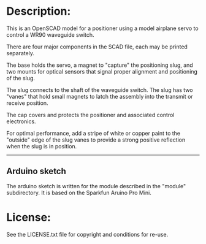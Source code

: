 # Description:

This is an OpenSCAD model for a positioner using a model airplane
servo to control a WR90 waveguide switch.

There are four major components in the SCAD file, each may be
printed separately.

The base holds the servo, a magnet to "capture" the positioning
slug, and two mounts for optical sensors that signal proper alignment
and positioning of the slug.

The slug connects to the shaft of the waveguide switch.  The slug
has two "vanes" that hold small magnets to latch the assembly into
the transmit or receive position.

The cap covers and protects the positioner and associated control
electronics.

For optimal performance, add a stripe of white or copper paint to
the "outside" edge of the slug vanes to provide a strong positive
reflection when the slug is in position.

---------
Arduino sketch
---------

The arduino sketch is written for the module described in the "module"
subdirectory. It is based on the Sparkfun Aruino Pro Mini. 

# License:
See the LICENSE.txt file for copyright and conditions for re-use.